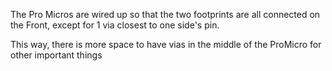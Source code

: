 The Pro Micros are wired up so that the two footprints are all connected on the Front, except for 1 via closest to one side's pin.

This way, there is more space to have vias in the middle of the ProMicro for other important things
